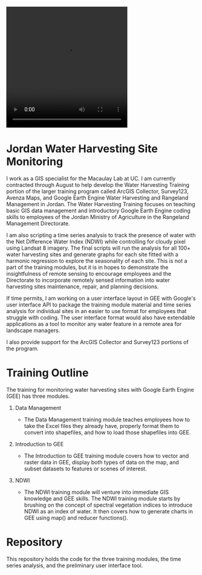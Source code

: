 <video src="GitHubExample5.mp4" width="320" height="320" controls preload></video>

# Jordan Water Harvesting Site Monitoring
I work as a GIS specialist for the Macaulay Lab at UC. I am currently contracted through August to help develop the Water Harvesting Training portion of the larger training program called ArcGIS Collector, Survey123, Avenza Maps, and Google Earth Engine Water Harvesting and Rangeland Management in Jordan. The Water Harvesting Training focuses on teaching basic GIS data management and introductory Google Earth Engine coding skills to employees of the Jordan Ministry of Agriculture in the Rangeland Management Directorate.

I am also scripting a time series analysis to track the presence of water with the Net Difference Water Index (NDWI) while controlling for cloudy pixel using Landsat 8 imagery. The final scripts will run the analysis for all 100+ water harvesting sites and generate graphs for each site fitted with a harmonic regression to explore the seasonality of each site. This is not a part of the training modules, but it is in hopes to demonstrate the insightfulness of remote sensing to encourage employees and the Directorate to incorporate remotely sensed information into water harvesting sites maintenance, repair, and planning decisions.

If time permits, I am working on a user interface layout in GEE with Google's user interface API to package the training module material and time series analysis for individual sites in an easier to use format for employees that struggle with coding. The user interface format would also have extendable applications as a tool to monitor any water feature in a remote area for landscape managers.

I also provide support for the ArcGIS Collector and Survey123 portions of the program.

# Training Outline
The training for monitoring water harvesting sites with Google Earth Engine (GEE) has three modules.

1. Data Management
    * The Data Management training module teaches employees how to take the Excel files they already have, properly format them to convert into shapefiles, and how to load those shapefiles into GEE.

2. Introduction to GEE
    * The Introduction to GEE training module covers how to vector and raster data in GEE, display both types of data on the map, and subset datasets to features or scenes of interest.

3. NDWI
    * The NDWI training module will venture into immediate GIS knowledge and GEE skills. The NDWI training module starts by brushing on the concept of spectral vegetation indices to introduce NDWI as an index of water. It then covers how to generate charts in GEE using map() and reducer functions().

# Repository
This repository holds the code for the three training modules, the time series analysis, and the preliminary user interface tool.
